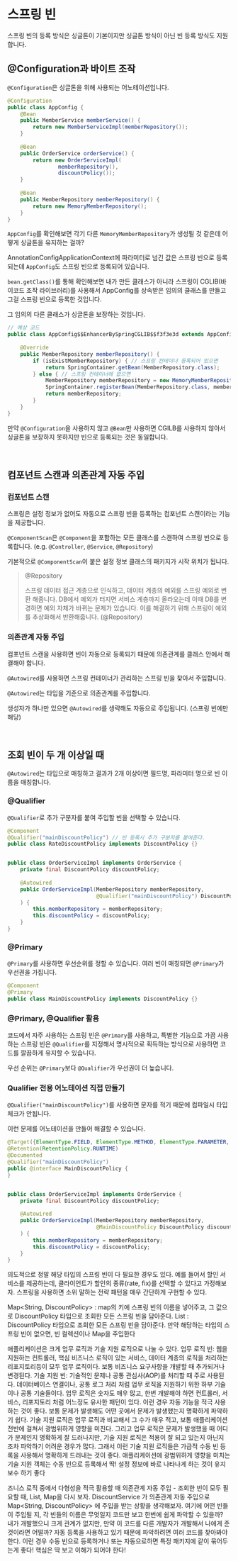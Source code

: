 # 스프링 빈

스프링 빈의 등록 방식은 싱글톤이 기본이지만 싱글톤 방식이 아닌 빈 등록 방식도 지원합니다.

## @Configuration과 바이트 조작

`@Configuration`은 싱글톤을 위해 사용되는 어노테이션입니다.

```java
@Configuration
public class AppConfig {
    @Bean 
    public MemberService memberService() {
        return new MemberServiceImpl(memberRepository());
    }
    
    @Bean 
    public OrderService orderService() {
        return new OrderServiceImpl(
                memberRepository(), 
                discountPolicy());
    }
    
    @Bean 
    public MemberRepository memberRepository() {
        return new MemoryMemberRepository();
    }
}
```

`AppConfig`를 확인해보면 각기 다른 `MemoryMemberRepository`가 생성될 것 같은데 어떻게 싱글톤을 유지하는 걸까?

AnnotationConfigApplicationContext에 파라미터로 넘긴 값은 스프링 빈으로 등록되는데 `AppConfig`도 스프링 빈으로 등록되어 있습니다.

`bean.getClass()`를 통해 확인해보면 내가 만든 클래스가 아니라 스프링이 CGLIB(바이코드 조작 라이브러리)를 사용해서 AppConfig를 상속받은 임의의 클래스를 만들고 그걸 스프링 빈으로 등록한 것입니다.

그 임의의 다른 클래스가 싱글톤을 보장하는 것입니다.

```java
// 예상 코드
public class AppConfig$$EnhancerBySpringCGLIB$$f3f3e3d extends AppConfig {
    
    @Override
    public MemberRepository memberRepository() {
        if (isExistMemberRepository) { // 스프링 컨테이너 등록되어 있으면
            return SpringContainer.getBean(MemberRepository.class);
        } else { // 스프링 컨테이너에 없으면
            MemberRepository memberRepository = new MemoryMemberRepository();
            SpringContainer.registerBean(MemberRepository.class, memberRepository);
            return memberRepository;
        }
    }
}
```

만약 `@Configuration`을 사용하지 않고 `@Bean`만 사용하면 CGILB를 사용하지 않아서 싱글톤을 보장하지 못하지만 빈으로 등록되는 것은 동일합니다.

<br>

## 컴포넌트 스캔과 의존관계 자동 주입





### 컴포넌트 스캔

스프링은 설정 정보가 없어도 자동으로 스프링 빈을 등록하는 컴포넌트 스캔이라는 기능을 제공합니다.

`@ComponentScan`은 `@Component`을 포함하는 모든 클래스를 스캔하여 스프링 빈으로 등록합니다. (e.g. `@Controller`, `@Service`, `@Repository`)

기본적으로 `@ComponentScan`이 붙은 설정 정보 클래스의 패키지가 시작 위치가 됩니다.

> @Repository
>
> 스프링 데이터 접근 계층으로 인식하고, 데이터 계층의 예외를 스프링 예외로 변환 해줍니다.
> DB에서 예외가 터지면 서비스 계층까지 올라오는데 이때 DB를 변경하면 예외 자체가 바뀌는 문제가 있습니다. 이를 해결하기 위해 스프링이 예외를 추상화해서 반환해줍니다. (@Repository)

### 의존관계 자동 주입

컴포넌트 스캔을 사용하면 빈이 자동으로 등록되기 때문에 의존관계를 클래스 안에서 해결해야 합니다.

`@Autowired`를 사용하면 스프링 컨테이너가 관리하는 스프링 빈을 찾아서 주입합니다.

`@Autowired`는 타입을 기준으로 의존관계를 주입합니다.

생성자가 하나만 있으면 `@Autowired`를 생략해도 자동으로 주입됩니다. (스프링 빈에만 해당)

<br>

## 조회 빈이 두 개 이상일 때

`@Autowired`는 타입으로 매칭하고 결과가 2개 이상이면 필드명, 파라미터 명으로 빈 이름을 매칭합니다.

### @Qualifier

`@Qualifier`로 추가 구분자를 붙여 주입할 빈을 선택할 수 있습니다.

```java
@Component
@Qualifier("mainDiscountPolicy") // 빈 등록시 추가 구분자를 붙여준다.
public class RateDiscountPolicy implements DiscountPolicy {}


public class OrderServiceImpl implements OrderService {
    private final DiscountPolicy discountPolicy;
    
    @Autowired
    public OrderServiceImpl(MemberRepository memberRepository, 
                            @Qualifier("mainDiscountPolicy") DiscountPolicy discountPolicy // 추가 구분자를 붙여준다.
    ) {
        this.memberRepository = memberRepository;
        this.discountPolicy = discountPolicy;
    }
}
```

### @Primary

`@Primary`를 사용하면 우선순위를 정할 수 있습니다. 여러 빈이 매칭되면 `@Primary`가 우선권을 가집니다.

```java
@Component
@Primary
public class MainDiscountPolicy implements DiscountPolicy {}
```

### @Primary, @Qualifier 활용

코드에서 자주 사용하는 스프링 빈은 `@Primary`를 사용하고, 특별한 기능으로 가끔 사용하는 스프링 빈은 `@Qualifier`를 지정해서 명시적으로 획득하는 방식으로 사용하면 코드를 깔끔하게 유지할 수 있습니다.

우선 순위는 `@Primary`보다 `@Qualifier`가 우선권이 더 높습니다.

### Qualifier 전용 어노테이션 직접 만들기

`@Qualifier("mainDiscountPolicy")`를 사용하면 문자를 적기 때문에 컴파일시 타입 체크가 안됩니다.

이런 문제를 어노테이션을 만들어 해결할 수 있습니다.

```java
@Target({ElementType.FIELD, ElementType.METHOD, ElementType.PARAMETER, ElementType.TYPE, ElementType.ANNOTATION_TYPE})
@Retention(RetentionPolicy.RUNTIME)
@Documented
@Qualifier("mainDiscountPolicy")
public @interface MainDiscountPolicy {
}


public class OrderServiceImpl implements OrderService {
    private final DiscountPolicy discountPolicy;
    
    @Autowired
    public OrderServiceImpl(MemberRepository memberRepository, 
                            @MainDiscountPolicy DiscountPolicy discountPolicy // 추가 구분자를 붙여준다.
    ) {
        this.memberRepository = memberRepository;
        this.discountPolicy = discountPolicy;
    }
}
```


의도적으로 정말 해당 타입의 스프링 빈이 다 필요한 경우도 있다.
예를 들어서 할인 서비스를 제공하는데, 클라이언트가 할인의 종류(rate, fix)를 선택할 수 있다고
가정해보자. 스프링을 사용하면 소위 말하는 전략 패턴을 매우 간단하게 구현할 수 있다.

Map<String, DiscountPolicy> : map의 키에 스프링 빈의 이름을 넣어주고, 그 값으로
DiscountPolicy 타입으로 조회한 모든 스프링 빈을 담아준다.
List<DiscountPolicy> : DiscountPolicy 타입으로 조회한 모든 스프링 빈을 담아준다.
만약 해당하는 타입의 스프링 빈이 없으면, 빈 컬렉션이나 Map을 주입한다



애플리케이션은 크게 업무 로직과 기술 지원 로직으로 나눌 수 있다.
업무 로직 빈: 웹을 지원하는 컨트롤러, 핵심 비즈니스 로직이 있는 서비스, 데이터 계층의 로직을 처리하는
리포지토리등이 모두 업무 로직이다. 보통 비즈니스 요구사항을 개발할 때 추가되거나 변경된다.
기술 지원 빈: 기술적인 문제나 공통 관심사(AOP)를 처리할 때 주로 사용된다. 데이터베이스 연결이나,
공통 로그 처리 처럼 업무 로직을 지원하기 위한 하부 기술이나 공통 기술들이다.
업무 로직은 숫자도 매우 많고, 한번 개발해야 하면 컨트롤러, 서비스, 리포지토리 처럼 어느정도 유사한
패턴이 있다. 이런 경우 자동 기능을 적극 사용하는 것이 좋다. 보통 문제가 발생해도 어떤 곳에서 문제가
발생했는지 명확하게 파악하기 쉽다.
기술 지원 로직은 업무 로직과 비교해서 그 수가 매우 적고, 보통 애플리케이션 전반에 걸쳐서 광범위하게
영향을 미친다. 그리고 업무 로직은 문제가 발생했을 때 어디가 문제인지 명확하게 잘 드러나지만, 기술 지원
로직은 적용이 잘 되고 있는지 아닌지 조차 파악하기 어려운 경우가 많다. 그래서 이런 기술 지원 로직들은
가급적 수동 빈 등록을 사용해서 명확하게 드러내는 것이 좋다.
애플리케이션에 광범위하게 영향을 미치는 기술 지원 객체는 수동 빈으로 등록해서 딱! 설정 정보에 바로
나타나게 하는 것이 유지보수 하기 좋다

즈니스 로직 중에서 다형성을 적극 활용할 때
의존관계 자동 주입 - 조회한 빈이 모두 필요할 때, List, Map을 다시 보자.
DiscountService 가 의존관계 자동 주입으로 Map<String, DiscountPolicy> 에 주입을 받는 상황을
생각해보자. 여기에 어떤 빈들이 주입될 지, 각 빈들의 이름은 무엇일지 코드만 보고 한번에 쉽게 파악할 수
있을까? 내가 개발했으니 크게 관계가 없지만, 만약 이 코드를 다른 개발자가 개발해서 나에게 준 것이라면
어떨까?
자동 등록을 사용하고 있기 때문에 파악하려면 여러 코드를 찾아봐야 한다.
이런 경우 수동 빈으로 등록하거나 또는 자동으로하면 특정 패키지에 같이 묶어두는게 좋다! 핵심은 딱 보고
이해가 되어야 한다!
